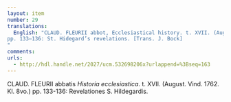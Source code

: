 ```yaml
---
layout: item
number: 29
translations:
  English: "CLAUD. FLEURII abbot, Ecclesiastical history. t. XVII. (August. Vind. 1762. Kl. 8vo.)
pp. 133—136: St. Hidegard’s revelations. [Trans. J. Bock]
"
comments:
urls:
  - http://hdl.handle.net/2027/ucm.532698206x?urlappend=%3Bseq=163
---
```


CLAUD. FLEURII abbatis <em>Historia ecclesiastica</em>. t. XVII. (August. Vind. 1762. Kl. 8vo.) pp. 133-136: Revelationes S. Hildegardis.
